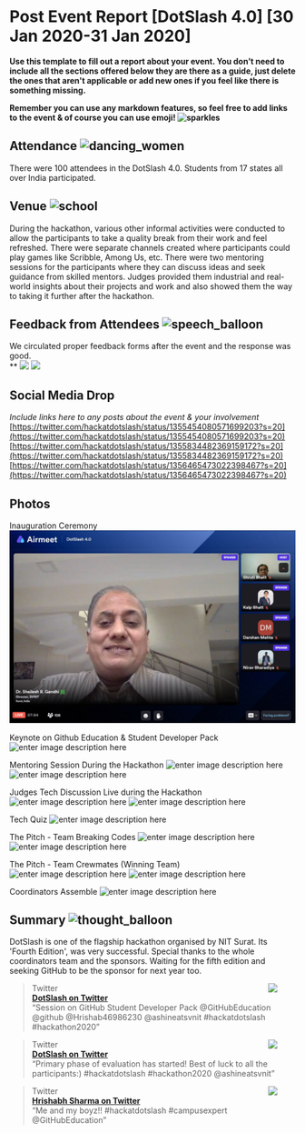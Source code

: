 # Post Event Report [DotSlash 4.0] [30 Jan 2020-31 Jan 2020]

**Use this template to fill out a report about your event. You don't need to include all the sections offered below they are there as a guide, just delete the ones that aren't applicable or add new ones if you feel like there is something missing.**

**Remember you can use any markdown features, so feel free to add links to the event & of course you can use emoji!  ![sparkles](https://github.githubassets.com/images/icons/emoji/unicode/2728.png)** 

## Attendance  ![dancing_women](https://github.githubassets.com/images/icons/emoji/unicode/1f46f.png)

There were 100 attendees in the DotSlash 4.0. Students from 17 states all over India participated.

## Venue  ![school](https://github.githubassets.com/images/icons/emoji/unicode/1f3eb.png)

During the hackathon, various other informal activities were conducted to allow the participants to take a quality break from their work and feel refreshed. There were separate channels created where participants could play games like Scribble, Among Us, etc. 
There were two mentoring sessions for the participants where they can discuss ideas and seek guidance from skilled mentors. Judges provided them industrial and real-world insights about their projects and work and also showed them the way to taking it further after the hackathon.

## Feedback from Attendees  ![speech_balloon](https://github.githubassets.com/images/icons/emoji/unicode/1f4ac.png)

We circulated proper feedback forms after the event and the response was good.  
**
![](https://lh3.googleusercontent.com/cf4qZVPIUS4YehT01jACVyDNwTgYhiGNmtFrlBEpnBKmv8PY9k2bbiFhKRSAF-0DMsbuDJtG4fa1ABNyrTeK2CFFn9EoB6MEbXu11-ii4X8MXWMsqfhpZvAPVp5iMmafhsHgYHj2wXR6Hn6e6RkeU0IfbKntqrJ9cdtf6BjJSY8JtKSQGe4vC3NizQiKw4k8szH4n_Tsx1wWb2OIMrZ2Bcd6K5MfmWrn7niqJaGo5vZ6uL1mbFCPJ8ZtCbV3y1pcnCYaksw-GRoGnk5eDAroLnYG4j_P-B3UUTZPdxA1eap22C21UCvTWkJpmG5brWyAccYoNnQoMMXgUY_MYssUaBG5fEWqLzMuUSjIuerBmerrgnbrXWXPOoXW-JHLkjAidtMfP9tSOtz_X8MWkFv1b8G3p4FTxyZGXKRjF0Vltd_UbMRHAP6_B3WSxhwKO-BZEWvdTsmM440WgPgKec9b87BBzKIU6VyYWbMJehjy8JshXun7ia8V-VIn3hjlD33Ig1PMXyqd6sgbGVEnmIt9gFs4YFmDtMAjqITyHVOj7KWVt7vhSN0PquVro-QCSUFQe3QLAarSC98LLzr7ZL3KhiPpy9Advlcrj9L47VgS8o6F_Ual1msI6sX14P2Elo3vPhL79fNFgrkF-gbum5iwZf5tQncCdQoN_67L82BhAPK3R-To6-AYcQ=w722-h342-no)
![](https://lh3.googleusercontent.com/YMzgzPzXuAZxSaMKhxAzrUw6T4kdWK8pPTv9EklV-i9R8JyWMVx_eSPazSbVamWxJqZi-R4l6UGLXHVcHUFfO_R8KZs-u5cHLbWSRU7TrXWJm1-Dn_FPt33h9OJNQcGz1XMivNqXTDl1kPJOTP1h3c6-lfeAfd3BM8aOLR3JZ4pkU-Vi7Gu20ianeNpPYy4n-4_nAwj_NMSymjtMMp1DY0kOSHVPTAzRBSMgwBXMM6YGHJfSbMhg4T4b4VyyJQaKDpcx1f70omoR91a0Nh0C7EDJutJFfqJtFaCH8dQcVEw4ku7Wh3EG-FPoS-rBxsEdTnhCFKAgD3eK5qe0S9N4Vxs7iNkygn1oXYyaFlha05v4xiTDtwC0Kn_1pgUVuBZpE443ZDeFKaNdHraRhHcGofWZWUsk2f6k5q7aTa6Bs8_bs5Ylgl9qejL6LL2dJiheGP9hzXmpT72hgwqLbtHVsxz_jh9oYkPLB3NyMagUOZNxuGPWWpTNWKTb5G8sP_LCKgVt5gPri_mrG44olQWrZ3_JIQxPnbqHz5L-OSXFTjgLXgebz9wB1_tNMqxUR2iVcwB3Jo1-ckztWv9fu_Te9H-jPz7RAPuClrPs_xsTxZ-iUgI_Nhq0xJ3EK-ner_WfDNmbxLk9M51msSMVl3m3rKAcPo6tdy776vcaWmVgFosQgye0GDilDA=w764-h312-no)


## Social Media Drop

_Include links here to any posts about the event & your involvement_
[https://twitter.com/hackatdotslash/status/1355454080571699203?s=20](https://twitter.com/hackatdotslash/status/1355454080571699203?s=20)
[https://twitter.com/hackatdotslash/status/1355834482369159172?s=20](https://twitter.com/hackatdotslash/status/1355834482369159172?s=20)
[https://twitter.com/hackatdotslash/status/1356465473022398467?s=20](https://twitter.com/hackatdotslash/status/1356465473022398467?s=20)

## Photos

Inauguration Ceremony
![enter image description here](https://github.com/djsavaliya/Report/blob/dotslash4/Photos/Inauguration%20Ceremony.JPG)


Keynote on Github Education & Student Developer Pack
![enter image description here](https://github.com/djsavaliya/Report/tree/dotslash4/Photos/Github.JPG)


Mentoring Session During the Hackathon
![enter image description here](https://github.com/djsavaliya/Report/tree/dotslash4/Photos/Mentoring.JPG)
![enter image description here](https://github.com/djsavaliya/Report/tree/dotslash4/Photos/Mentoring2.JPG)


Judges Tech Discussion Live during the Hackathon
![enter image description here](https://github.com/djsavaliya/Report/tree/dotslash4/Photos/Judging.JPG)
![enter image description here](https://github.com/djsavaliya/Report/tree/dotslash4/Photos/Judging2.JPG)


Tech Quiz
![enter image description here](https://github.com/djsavaliya/Report/tree/dotslash4/Photos/Tech%Quiz.JPG)


The Pitch - Team Breaking Codes
![enter image description here](https://github.com/djsavaliya/Report/tree/dotslash4/Photos/Pitch-Breaking%Codes.JPG)
![enter image description here](https://github.com/djsavaliya/Report/tree/dotslash4/Photos/Pitch-Breaking%Codes2.JPG)


The Pitch - Team Crewmates (Winning Team)
![enter image description here](https://github.com/djsavaliya/Report/tree/dotslash4/Photos/Pitch-Crewmates-Winner.JPG)
![enter image description here](https://github.com/djsavaliya/Report/tree/dotslash4/Photos/Pitch-Crewmates-Winner2.JPG)


Coordinators Assemble
![enter image description here](https://github.com/djsavaliya/Report/tree/dotslash4/Photos/Coordinators.JPG)



## Summary  ![thought_balloon](https://github.githubassets.com/images/icons/emoji/unicode/1f4ad.png)

DotSlash is one of the flagship hackathon organised by NIT Surat. Its 'Fourth Edition', was very successful. Special thanks to the whole coordinators team and the sponsors.
Waiting for the fifth edition and seeking GitHub to be the sponsor for next year too.

<blockquote><img src="https://pbs.twimg.com/media/EOlKSKrU0AEuyQZ.jpg:large" width="48" align="right"><div>Twitter</div><div><strong><a href="https://twitter.com/hackatdotslash/status/1218586886739873792">DotSlash on Twitter</a></strong></div><div>“Session on GitHub Student Developer Pack
@GitHubEducation 
@github 
@Hrishab46986230 
@ashineatsvnit 
#hackatdotslash
#hackathon2020”</div></blockquote>
<blockquote><img src="https://pbs.twimg.com/media/EOoESGHUcAEUiBY.jpg:large" width="48" align="right"><div>Twitter</div><div><strong><a href="https://twitter.com/hackatdotslash/status/1218791406887587840">DotSlash on Twitter</a></strong></div><div>“Primary phase of evaluation has started!
Best of luck to all the participants:)
#hackatdotslash 
#hackathon2020
@ashineatsvnit”</div></blockquote>
<blockquote><img src="https://pbs.twimg.com/media/EOkXVImUcAMVtKC.jpg:large" width="48" align="right"><div>Twitter</div><div><strong><a href="https://twitter.com/Hrishab46986230/status/1218530839669030912">Hrishabh Sharma on Twitter</a></strong></div><div>“Me and my boyz!! #hackatdotslash  #campusexpert  @GitHubEducation”</div></blockquote>
